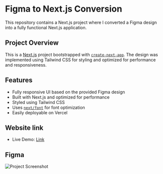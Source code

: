# Figma to Next.js Conversion

This repository contains a Next.js project where I converted a Figma design into a fully functional Next.js application.

## Project Overview

This is a [Next.js](https://nextjs.org) project bootstrapped with [`create-next-app`](https://github.com/vercel/next.js/tree/canary/packages/create-next-app). The design was implemented using Tailwind CSS for styling and optimized for performance and responsiveness.

## Features

- Fully responsive UI based on the provided Figma design
- Built with Next.js and optimized for performance
- Styled using Tailwind CSS
- Uses [`next/font`](https://nextjs.org/docs/app/building-your-application/optimizing/fonts) for font optimization
- Easily deployable on Vercel

## Website link
- Live Demo: [Link](https://gymwebsite-nine-kappa.vercel.app/)

## Figma

![Project Screenshot](https://res.cloudinary.com/djqw1f0jn/image/authenticated/s--iUxqZ61g--/v1743050891/Frame_1_cpd2rr.png)


